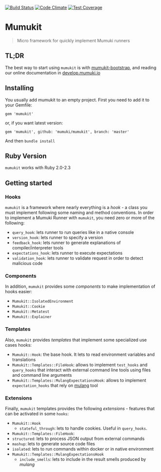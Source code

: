 [![Build Status](https://travis-ci.org/mumuki/mumukit.svg)](https://travis-ci.org/mumuki/mumukit)
[![Code Climate](https://codeclimate.com/github/mumuki/mumukit/badges/gpa.svg)](https://codeclimate.com/github/mumuki/mumukit)
[![Test Coverage](https://codeclimate.com/github/mumuki/mumukit/badges/coverage.svg)](https://codeclimate.com/github/mumuki/mumukit)

# Mumukit

> Micro framework for quickly implement Mumuki runners

## TL;DR

The best way to start using `mumukit` is with [mumukit-bootstrap](https://github.com/mumuki/mumukit-bootstrap), and reading our online documentation in [develop.mumuki.io](http://develop.mumuki.io/chapters/66-runners-development)

## Installing

You usually add mumukit to an empty project. First you need to add it to your Gemfile:

```
gem 'mumukit'
```

or, if you want latest version:


```
gem 'mumukit', github: 'mumuki/mumukit', branch: 'master'
```

And then `bundle install`

## Ruby Version

`mumukit` works with Ruby 2.0-2.3

## Getting started

### Hooks

`mumukit` is a framework where nearly everything is a _hook_ - a class you must implement following some naming and method conventions.
In order to implement a Mumuki Runner with `mumukit`, you need zero or more of the following:

* `query_hook`: lets runner to run queries like in a native console
* `version_hook`: lets runner to specify a version
* `feedback_hook`: lets runner to generate explanations of compiler/interpreter tools
* `expectations_hook`: lets runner to execute expectations
* `validation_hook`: lets runner to validate request in order to detect malicious code

### Components

In addition, `mumukit` provides some _components_ to make implementation of hooks easier:

* `Mumukit::IsolatedEnvironment`
* `Mumukit::Cookie`
* `Mumukit::Metatest`
* `Mumukit::Explainer`

### Templates

Also, `mumukit` provides _templates_ that implement some specialized use cases hooks:

* `Mumukit::Hook`: the base hook. It lets to read environment variables and translations
* `Mumukit::Templates::FileHook`: allows to implement `test_hooks` and `query_hooks` that interact with external command line tools using files and command line arguments
* `Mumukit::Templates::MulangExpectationsHook`: allows to implement `expectation_hooks` that rely on [mulang](https://github.com/mumuki/mulang) tool

### Extensions

Finally, `mumukit` templates provides the following _extensions_ - features that can be activated in some `hooks`:

* `Mumukit::Hook`
  * `stateful_through`: lets to handle cookies. Useful in `query_hooks`.
*  `Mumukit::Templates::FileHook`:
  * `structured`: lets to process JSON output from external commands
  * `mashup`: lets to generate source code files
  * `isolated`: lets to run commands within docker or in native environment
* `Mumukit::Templates::MulangExpectationsHook`
  * `include_smells`: lets to include in the result smells produced by _mulang_
